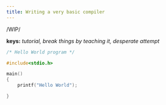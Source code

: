 ```yaml
---
title: Writing a very basic compiler
---
```


/WIP/

**keys:** _tutorial, break things by teaching it, desperate attempt_

``` c
/* Hello World program */

#include<stdio.h>

main()
{
    printf("Hello World");

}

```
